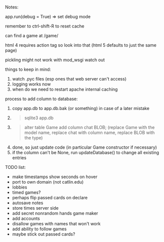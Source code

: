 Notes:

app.run(debug = True) => set debug mode

remember to ctrl-shift-R to reset cache

can find a game at /game/<some string>

html 4 requires action tag so look into that
(html 5 defaults to just the same page)

pickling might not work with mod_wsgi watch out

things to keep in mind:
1. watch .pyc files (esp ones that web server can't access)
2. logging works now
3. when do we need to restart apache
   internal caching

process to add column to database:
1. copy app.db to app.db.bak (or something) in case of a later mistake
2. > sqlite3 app.db
3. > alter table Game add column chat BLOB;
   (replace Game with the model name, replace chat with column name, replace BLOB with the type)
4. done, so just update code (in particular Game constructor if necessary)
5. if the column can't be None, run updateDatabase() to change all existing entries

TODO list:
- make timestamps show seconds on hover
- port to own domain (not catlin.edu)
- lobbies
- timed games?
- perhaps flip passed cards on declare
- autosave notes
- store times server side
- add secret nonrandom hands game maker
- add accounts
- disallow games with names that won't work
- add ability to follow games
- maybe stick out passed cards?

